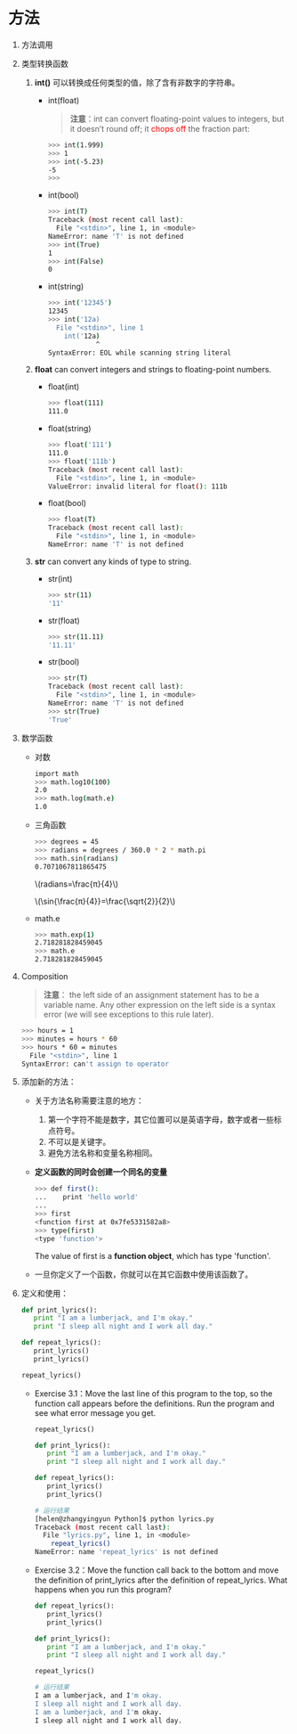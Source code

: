 # 方法

1. 方法调用
   
2. 类型转换函数
   
   1. **int()** 可以转换成任何类型的值，除了含有非数字的字符串。
      
      * int(float)

        > **注意**：int can convert floating-point values to integers, but it doesn’t round off; it <font color='red'>chops off</font> the fraction part:
        ~~~ bash
        >>> int(1.999)
        >>> 1
        >>> int(-5.23)
        -5
        >>>
        ~~~

      * int(bool)
        ~~~ bash
        >>> int(T)
        Traceback (most recent call last):
          File "<stdin>", line 1, in <module>
        NameError: name 'T' is not defined
        >>> int(True)
        1
        >>> int(False)
        0
        ~~~

      * int(string)
        ~~~ bash
        >>> int('12345')
        12345
        >>> int('12a)
          File "<stdin>", line 1
            int('12a)
                    ^
        SyntaxError: EOL while scanning string literal
        ~~~

   2. **float** can convert integers and strings to floating-point numbers.
      
      * float(int)
        ~~~ bash
        >>> float(111)
        111.0
        ~~~

      * float(string)
        ~~~ bash
        >>> float('111')
        111.0
        >>> float('111b')
        Traceback (most recent call last):
          File "<stdin>", line 1, in <module>
        ValueError: invalid literal for float(): 111b
        ~~~

      * float(bool)
        ~~~ bash
        >>> float(T)
        Traceback (most recent call last):
          File "<stdin>", line 1, in <module>
        NameError: name 'T' is not defined
        ~~~

   3. **str** can convert any kinds of type to string.
      
      * str(int)
        ~~~ bash
        >>> str(11)
        '11'
        ~~~

      * str(float)
        ~~~ bash
        >>> str(11.11)
        '11.11'
        ~~~

      * str(bool)
        ~~~ bash
        >>> str(T)
        Traceback (most recent call last):
          File "<stdin>", line 1, in <module>
        NameError: name 'T' is not defined
        >>> str(True)
        'True'
        ~~~

3. 数学函数

   * 对数
     ~~~ bash
     import math
     >>> math.log10(100)
     2.0
     >>> math.log(math.e)
     1.0
     ~~~
    
   * 三角函数
     ~~~ bash
     >>> degrees = 45
     >>> radians = degrees / 360.0 * 2 * math.pi
     >>> math.sin(radians)
     0.7071067811865475
     ~~~
 
     \\(radians=\frac{π}{4}\\)

     \\(\sin{\frac{π}{4}}=\frac{\sqrt{2}}{2}\\)
 
   * math.e
     ~~~ bash
     >>> math.exp(1)
     2.718281828459045
     >>> math.e
     2.718281828459045
     ~~~
    
4. Composition
    
   > **注意**：
   > the left side of an assignment statement has to be a variable name. Any other expression on the left side is a syntax error (we will see exceptions to this rule later).
     ~~~ bash 
     >>> hours = 1
     >>> minutes = hours * 60
     >>> hours * 60 = minutes
       File "<stdin>", line 1
     SyntaxError: can't assign to operator
     ~~~

5. 添加新的方法：
   
   * 关于方法名称需要注意的地方：
     1. 第一个字符不能是数字，其它位置可以是英语字母，数字或者一些标点符号。
     2. 不可以是关键字。
     3. 避免方法名称和变量名称相同。

   * **定义函数的同时会创建一个同名的变量**
     ~~~ bash
     >>> def first():
     ...    print 'hello world'
     ... 
     >>> first
     <function first at 0x7fe5331582a8>
     >>> type(first)
     <type 'function'>
     ~~~
     The value of first is a **function object**, which has type 'function'.
   
   * 一旦你定义了一个函数，你就可以在其它函数中使用该函数了。

6. 定义和使用：
    
   ~~~ python
   def print_lyrics():
      print "I am a lumberjack, and I'm okay."
      print "I sleep all night and I work all day."

   def repeat_lyrics():
      print_lyrics()
      print_lyrics()

   repeat_lyrics()
   ~~~

   * Exercise 3.1：Move the last line of this program to the top, so the function call appears before the definitions. Run the program and see what error message you get.
     ~~~ python
     repeat_lyrics()

     def print_lyrics():
        print "I am a lumberjack, and I'm okay."
        print "I sleep all night and I work all day."

     def repeat_lyrics():
        print_lyrics()
        print_lyrics()
     ~~~
  
     ~~~ bash
     # 运行结果
     [helen@zhangyingyun Python]$ python lyrics.py 
     Traceback (most recent call last):
       File "lyrics.py", line 1, in <module>
         repeat_lyrics()
     NameError: name 'repeat_lyrics' is not defined
     ~~~
   * Exercise 3.2：Move the function call back to the bottom and move the definition of print_lyrics after the definition of repeat_lyrics. What happens when you run this program?
     ~~~ python
     def repeat_lyrics():
        print_lyrics()
        print_lyrics()

     def print_lyrics():
        print "I am a lumberjack, and I'm okay."
        print "I sleep all night and I work all day."

     repeat_lyrics()  
     ~~~
     
     ~~~ bash
     # 运行结果
     I am a lumberjack, and I'm okay.
     I sleep all night and I work all day.
     I am a lumberjack, and I'm okay.
     I sleep all night and I work all day.
     ~~~

